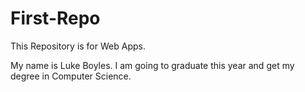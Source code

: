 # First-Repo
This Repository is for Web Apps. 

My name is Luke Boyles. I am going to graduate this year and get my degree in Computer Science.
